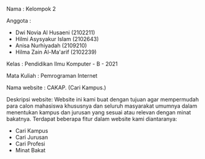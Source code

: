 Nama		: Kelompok 2

Anggota : 
- Dwi Novia Al Husaeni (2102211)
- Hilmi Asysyakur Islam (2102643)
- Anisa Nurhiyadah (2109210)
- Hilma Zain Al-Ma'arif (2102239)

Kelas : Pendidikan Ilmu Komputer - B - 2021

Mata Kuliah   : Pemrograman Internet

Nama website  : CAKAP. (Cari Kampus.)

Deskripsi website:
Website ini kami buat dengan tujuan agar mempermudah para calon mahasiswa khususnya dan seluruh masyarakat
umumnya dalam menentukan kampus dan jurusan yang sesuai atau relevan dengan minat bakatnya. 
Terdapat beberapa fitur dalam website kami diantaranya:
- Cari Kampus
- Cari Jurusan
- Cari Profesi
- Minat Bakat
